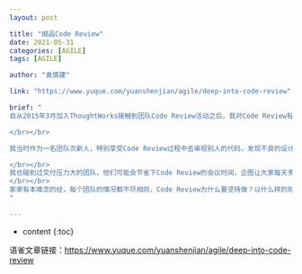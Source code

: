 ```yaml
---
layout: post

title: "细品Code Review"
date: 2021-05-31
categories: [AGILE]
tags: [AGILE]

author: "袁慎建"

link: "https://www.yuque.com/yuanshenjian/agile/deep-into-code-review"

brief: "
自从2015年3月加入ThoughtWorks接触到团队Code Review活动之后，我对Code Review有一种上瘾的感觉。那会儿的项目简直是敏捷派程序员的乐园，各种敏捷工程实践都得到很好的实践，团队了有优秀的程序员带着一帮热爱学习的新人和次新人在构建着已投入生产的大型商业软件。

</br></br>

我当时作为一名团队次新人，特别享受Code Review过程中去审视别人的代码，发现不良的设计，然后提供我的见解，当然还有机会吸收很多小伙伴的观点，而我的Clean Code的意识和基本功也因为这种Review会议得到加速提升，很多在书本上看到的一知半解的原则在这种思辨过程中得到吸收。Code Review活动让我吸收了很多营养的同时也展现了自己的价值，增强了自身的团队归属感。所以，以至于再后来参加了很多不同类型的交付项目之后，我都会格外注重Code Review这项活动，走到哪里我都会去主动推动这项活动。就像平板支撑，喜欢运动的我会带着大家一起在工作中运动，因为它确实能够为我们带来好处，Code Review也是如此。

</br></br>
我也碰到过交付压力大的团队，他们可能会节省下Code Review的会议时间，企图让大家每天多出个把小时来写代码，这样就也许能多开发点功能。而有的团队虽然没有取消Code Review，但流于形式，把Code Review搞成没有笑声的单口相声，大家聚到一块放松放松。还有的团队介于这两者之间，不想流于形式，但苦于团队优秀程序员的匮乏，导致效果不佳。
</br></br>
家家有本难念的经，每个团队的情况都不尽相同，Code Review为什么要坚持做？以什么样的形式开展？适合什么样的团队？这些问题的答案也是因团队而已，我的观点是：这是一项值得投资的活动。
"

---
```


* content
{:toc}


语雀文章链接：<https://www.yuque.com/yuanshenjian/agile/deep-into-code-review>
